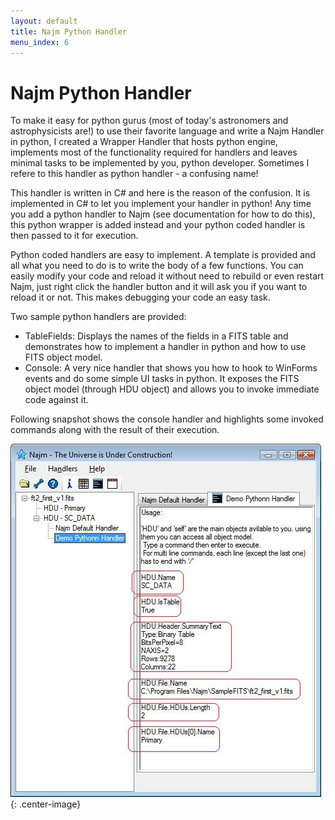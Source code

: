 ```yaml
---
layout: default
title: Najm Python Handler
menu_index: 6
---
```


# Najm Python Handler

To make it easy for python gurus (most of today's astronomers and astrophysicists are!) to use their favorite language and write a Najm Handler in python, I created a Wrapper Handler that hosts python engine, implements most of the functionality required for handlers and leaves minimal tasks to be implemented by you, python developer. Sometimes I refere to this handler as python handler - a confusing name!

This handler is written in C# and here is the reason of the confusion. It is implemented in C# to let you implement your handler in python! Any time you add a python handler to Najm (see documentation for how to do this), this python wrapper is added instead and your python coded handler is then passed to it for execution.

Python coded handlers are easy to implement. A template is provided and all what you need to do is to write the body of a few functions. You can easily modify your code and reload it without need to rebuild or even restart Najm, just right click the handler button and it will ask you if you want to reload it or not. This makes debugging your code an easy task.

Two sample python handlers are provided:
- TableFields: Displays the names of the fields in a FITS table and demonstrates how to implement a handler in python and how to use FITS object model.
- Console: A very nice handler that shows you how to hook to WinForms events and do some simple UI tasks in python. It exposes the FITS object model (through HDU object) and allows you to invoke immediate code against it.

Following snapshot shows the console handler and highlights some invoked commands along with the result of their execution.

![](assets/images/ss.python.jpg){: .center-image}